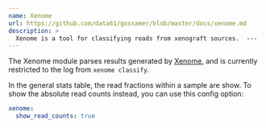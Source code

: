 ```yaml
---
name: Xenome
url: https://github.com/data61/gossamer/blob/master/docs/xenome.md
description: >
  Xenome is a tool for classifying reads from xenograft sources.  ---
---
```


The Xenome module parses results generated by
[Xenome](https://github.com/data61/gossamer/blob/master/docs/xenome.md), and is currently restricted to the
log from `xenome classify`.

In the general stats table, the read fractions within a sample are show.
To show the absolute read counts instead, you can use this config option:

```yaml
xenome:
  show_read_counts: true
```
